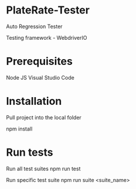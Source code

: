 # PlateRate-Tester
Auto Regression Tester

Testing framework - WebdriverIO

# Prerequisites
Node JS
Visual Studio Code

# Installation

Pull project into the local folder

npm install

# Run tests

Run all test suites
npm run test

Run specific test suite
npm run suite <suite_name>